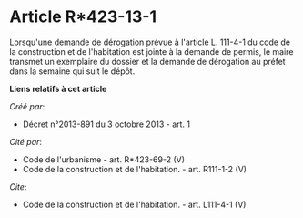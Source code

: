 # Article R*423-13-1

Lorsqu'une demande de dérogation prévue à l'article L. 111-4-1 du code de la construction et de l'habitation est jointe à la
demande de permis, le maire transmet un exemplaire du dossier et la demande de dérogation au préfet dans la semaine qui suit
le dépôt.

**Liens relatifs à cet article**

_Créé par_:

  - Décret n°2013-891 du 3 octobre 2013 - art. 1

_Cité par_:

  - Code de l'urbanisme - art. R*423-69-2 (V)
  - Code de la construction et de l'habitation. - art. R111-1-2 (V)

_Cite_:

  - Code de la construction et de l'habitation. - art. L111-4-1 (V)
